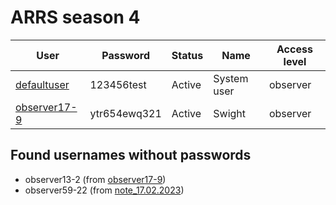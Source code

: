 # ARRS season 4


| User                                       | Password                    | Status     | Name          | Access level |
|--------------------------------------------|-----------------------------|------------|---------------|--------------|
| [defaultuser](./Users/defaultuser.md)      | 123456test                  | Active     | System user   | observer     |
| [observer17-9](./Users/observer17-9.md)    | ytr654ewq321                | Active     | Swight        | observer     |


## Found usernames without passwords
- observer13-2 (from [observer17-9](https://github.com/3ncy/ARRS-s4/blob/main/Images/observer17-9/login.jpg))
- observer59-22 (from [note_17.02.2023](https://github.com/3ncy/ARRS-s4/blob/main/Users/observer17-9.md#note-note_17022023))
